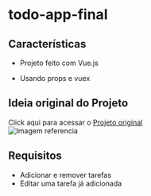 # todo-app-final

  

## Características

- Projeto feito com Vue.js

- Usando props e vuex

  

## Ideia original do Projeto

  

Click aqui para acessar o [Projeto original ](https://abarna1908.github.io/To-Do-App-in-React/) </br>
![Imagem referencia](@src\assets\original.jpeg)

## Requisitos 
- Adicionar e remover tarefas 
- Editar uma tarefa já adicionada

